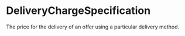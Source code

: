 # DeliveryChargeSpecification

The price for the delivery of an offer using a particular delivery method.
